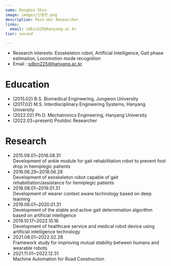 ```yaml
---
name: Dongbin Shin
image: images/신동빈.png
description: Post-doc Researcher
links:
  email: sdbin225@hanyang.ac.kr
tier: second

---
```

- Research interests: Exoskeleton robot, Artificial Intelligence, Gait phase estimation, Locomotion mode recognition
- Email : sdbin225@hanyang.ac.kr

# Education
- (2015.02) B.S. Biomedical Engineering, Jungwon University
- (2017.02) M.S. Interdisciplinary Engineering Systems, Hanyang University
- (2022.02) Ph.D. Mechatronics Engineering, Hanyang University
- (2022.03~present) Postdoc Researcher

# Research
- 2015.09.01~2016.08.31  
  Development of ankle module for gait rehabilitation robot to prevent foot drop in hemiplegic patients
- 2016.06.29~2018.06.28  
  Development of exoskeleton robot capable of gait rehabilitation/assistance for hemiplegic patients
- 2018.08.01~2019.01.31  
  Development of wearer context aware technology based on deep learning
- 2019.06.01~2020.01.31  
  Development of the stable and active gait determination algorithm based on artificial intelligence
- 2019.10.17~2022.10.16  
  Development of healthcare service and medical robot device using artificial intelligence technology
- 2021.08.01~2022.02.28  
  Framework study for improving mutual stability between humans and wearable robots
- 2021.11.01~2022.12.31  
  Machine Automation for Road Construction
  




